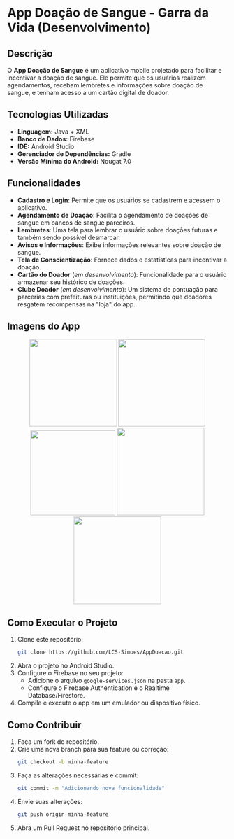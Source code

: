 # App Doação de Sangue - Garra da Vida (Desenvolvimento)

## Descrição
O **App Doação de Sangue** é um aplicativo mobile projetado para facilitar e incentivar a doação de sangue. Ele permite que os usuários realizem agendamentos, recebam lembretes e informações sobre doação de sangue, e tenham acesso a um cartão digital de doador.

## Tecnologias Utilizadas
- **Linguagem:** Java + XML
- **Banco de Dados:** Firebase
- **IDE:** Android Studio
- **Gerenciador de Dependências:** Gradle
- **Versão Mínima do Android:** Nougat 7.0

## Funcionalidades
- **Cadastro e Login**: Permite que os usuários se cadastrem e acessem o aplicativo.
- **Agendamento de Doação**: Facilita o agendamento de doações de sangue em bancos de sangue parceiros.
- **Lembretes**: Uma tela  para lembrar o usuário sobre doações futuras e também sendo possível desmarcar.
- **Avisos e Informações**: Exibe informações relevantes sobre doação de sangue.
- **Tela de Conscientização**: Fornece dados e estatísticas para incentivar a doação.
- **Cartão do Doador** (*em desenvolvimento*): Funcionalidade para o usuário armazenar seu histórico de doações.
- **Clube Doador** (*em desenvolvimento*): Um sistema de pontuação para parcerias com prefeituras ou instituições, permitindo que doadores resgatem recompensas na "loja" do app.

## Imagens do App

<p align="center">
  <img src="https://github.com/user-attachments/assets/eea2b836-4f86-4f83-a8d0-a167adca1978" width="200"/>
  <img src="https://github.com/user-attachments/assets/82bfe6b4-ac36-4ad4-b988-d87c4670000f" width="199"/>
  <img src="https://github.com/user-attachments/assets/33fb99fb-ee54-455e-b6a5-60c068e64d65" width="194"/>
  <img src="https://github.com/user-attachments/assets/b8bb99ba-6d65-4ac5-8c34-2400667e94c0" width="200"/>
  <img src="https://github.com/user-attachments/assets/367d7ec9-dc43-4070-8232-baeb9a50cdae" width="200"/>
</p>

## Como Executar o Projeto
1. Clone este repositório:
   ```bash
   git clone https://github.com/LCS-Simoes/AppDoacao.git
   ```
2. Abra o projeto no Android Studio.
3. Configure o Firebase no seu projeto:
   - Adicione o arquivo `google-services.json` na pasta `app`.
   - Configure o Firebase Authentication e o Realtime Database/Firestore.
4. Compile e execute o app em um emulador ou dispositivo físico.

## Como Contribuir
1. Faça um fork do repositório.
2. Crie uma nova branch para sua feature ou correção:
   ```bash
   git checkout -b minha-feature
   ```
3. Faça as alterações necessárias e commit:
   ```bash
   git commit -m "Adicionando nova funcionalidade"
   ```
4. Envie suas alterações:
   ```bash
   git push origin minha-feature
   ```
5. Abra um Pull Request no repositório principal.



